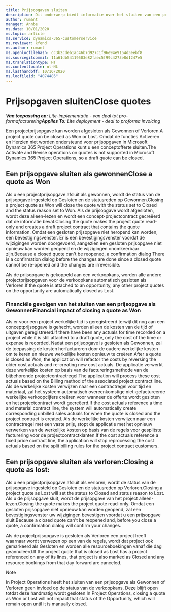 ```yaml
---
title: Prijsopgaven sluiten
description: Dit onderwerp biedt informatie over het sluiten van een prijsopgave in Project Operations.
author: rumant
manager: Annbe
ms.date: 10/01/2020
ms.topic: article
ms.service: dynamics-365-customerservice
ms.reviewer: kfend
ms.author: rumant
ms.openlocfilehash: cc3b2cdeb1ac46b7d927c1f96e94e9154d3eebf8
ms.sourcegitcommit: 11a61db54119503e82faec5f99c4273e8d1247e5
ms.translationtype: HT
ms.contentlocale: nl-NL
ms.lasthandoff: 10/16/2020
ms.locfileid: "4074485"
---
```

# <a name="close-quotes"></a><span data-ttu-id="bc5b3-103">Prijsopgaven sluiten</span><span class="sxs-lookup"><span data-stu-id="bc5b3-103">Close quotes</span></span> 

<span data-ttu-id="bc5b3-104">_**Van toepassing op:** Lite-implementatie - van deal tot pro-formafacturering_</span><span class="sxs-lookup"><span data-stu-id="bc5b3-104">_**Applies To:** Lite deployment - deal to proforma invoicing_</span></span>

<span data-ttu-id="bc5b3-105">Een projectprijsopgave kan worden afgesloten als Gewonnen of Verloren.</span><span class="sxs-lookup"><span data-stu-id="bc5b3-105">A project quote can be closed as Won or Lost.</span></span> <span data-ttu-id="bc5b3-106">Omdat de functies Activeren en Herzien niet worden ondersteund voor prijsopgaven in Microsoft Dynamics 365 Project Operations kunt u een conceptofferte sluiten.</span><span class="sxs-lookup"><span data-stu-id="bc5b3-106">The Activate and Revise operations on quotes is not supported in Microsoft Dynamics 365 Project Operations, so a draft quote can be closed.</span></span>

## <a name="close-a-quote-as-won"></a><span data-ttu-id="bc5b3-107">Een prijsopgave sluiten als gewonnen</span><span class="sxs-lookup"><span data-stu-id="bc5b3-107">Close a quote as Won</span></span>

<span data-ttu-id="bc5b3-108">Als u een projectprijsopgave afsluit als gewonnen, wordt de status van de prijsopgave ingesteld op Gesloten en de statusreden op Gewonnen.</span><span class="sxs-lookup"><span data-stu-id="bc5b3-108">Closing a project quote as Won will close the quote with the status set to Closed and the status reason set to Won.</span></span> <span data-ttu-id="bc5b3-109">Als de prijsopgave wordt afgesloten, wordt deze alleen-lezen en wordt een concept-projectcontract gecreëerd dat de informatie bevat.</span><span class="sxs-lookup"><span data-stu-id="bc5b3-109">Closing the quote makes the project quote read-only and creates a draft project contract that contains the quote information.</span></span> <span data-ttu-id="bc5b3-110">Omdat een gesloten prijsopgave niet heropend kan worden, een bevestigingsvenster. Er is een bevestigingsvenster voordat de wijzigingen worden doorgevoerd, aangezien een gesloten prijsopgave niet opnieuw kan worden geopend en de wijzigingen onomkeerbaar zijn.</span><span class="sxs-lookup"><span data-stu-id="bc5b3-110">Because a closed quote can't be reopened, a confirmation dialog There is a confirmation dialog before the changes are done since a closed quote cannot be re-opened and the changes are irreversible.</span></span>

<span data-ttu-id="bc5b3-111">Als de prijsopgave is gekoppeld aan een verkoopkans, worden alle andere projectprijsopgaven voor de verkoopkans automatisch gesloten als Verloren.</span><span class="sxs-lookup"><span data-stu-id="bc5b3-111">If the quote is attached to an opportunity, any other project quotes on the opportunity are automatically closed as Lost.</span></span>

### <a name="financial-impact-of-closing-a-quote-as-won"></a><span data-ttu-id="bc5b3-112">Financiële gevolgen van het sluiten van een prijsopgave als Gewonnen</span><span class="sxs-lookup"><span data-stu-id="bc5b3-112">Financial impact of closing a quote as Won</span></span>

<span data-ttu-id="bc5b3-113">Als er voor een project werkelijke tijd is geregistreerd terwijl dit nog aan een conceptprijsopgave is gehecht, worden alleen de kosten van de tijd of uitgaven geregistreerd.</span><span class="sxs-lookup"><span data-stu-id="bc5b3-113">If there have been any actuals for time recorded on a project while it is still attached to a draft quote, only the cost of the time or expense is recorded.</span></span> <span data-ttu-id="bc5b3-114">Nadat een prijsopgave is gesloten als Gewonnen, zal de toepassing de kosten herfactureren door de oudere werkelijke kosten om te keren en nieuwe werkelijke kosten opnieuw te creëren.</span><span class="sxs-lookup"><span data-stu-id="bc5b3-114">After a quote is closed as Won, the application will refactor the costs by reversing the older cost actuals and re-creating new cost actuals.</span></span> <span data-ttu-id="bc5b3-115">De applicatie verwerkt deze werkelijke kosten op basis van de factureringsmethode van de bijbehorende projectcontractregel.</span><span class="sxs-lookup"><span data-stu-id="bc5b3-115">The application will process these cost actuals based on the Billing method of the associated project contract line.</span></span> <span data-ttu-id="bc5b3-116">Als de werkelijke kosten verwijzen naar een contractregel voor tijd en materiaal, zal het systeem automatisch overeenkomstige niet-gefactureerde werkelijke verkoopcijfers creëren voor wanneer de offerte wordt gesloten en het projectcontract wordt gecreëerd.</span><span class="sxs-lookup"><span data-stu-id="bc5b3-116">If the cost actuals reference a time and material contract line, the system will automatically create corresponding unbilled sales actuals for when the quote is closed and the project contract is created.</span></span> <span data-ttu-id="bc5b3-117">Als de werkelijke kosten verwijzen naar een contractregel met een vaste prijs, stopt de applicatie met het opnieuw verwerken van de werkelijke kosten op basis van de regels voor gesplitste facturering voor de projectcontractklanten.</span><span class="sxs-lookup"><span data-stu-id="bc5b3-117">If the cost actuals reference a fixed price contract line, the application will stop reprocessing the cost actuals based on the split billing rules for the project contract customers.</span></span>

## <a name="closing-a-quote-as-lost"></a><span data-ttu-id="bc5b3-118">Een prijsopgave sluiten als verloren:</span><span class="sxs-lookup"><span data-stu-id="bc5b3-118">Closing a quote as lost:</span></span>

<span data-ttu-id="bc5b3-119">Als u een projectprijsopgave afsluit als verloren, wordt de status van de prijsopgave ingesteld op Gesloten en de statusreden op Verloren.</span><span class="sxs-lookup"><span data-stu-id="bc5b3-119">Closing a project quote as Lost will set the status to Closed and status reason to Lost.</span></span> <span data-ttu-id="bc5b3-120">Als u de prijsopgave sluit, wordt de prijsopgave van het project alleen-lezen.</span><span class="sxs-lookup"><span data-stu-id="bc5b3-120">Closing the quote makes the project quote read-only.</span></span> <span data-ttu-id="bc5b3-121">Omdat een gesloten prijsopgave niet opnieuw kan worden geopend, zal een bevestigingsvenster uw wijzigingen bevestigen voordat u een prijsopgave sluit.</span><span class="sxs-lookup"><span data-stu-id="bc5b3-121">Because a closed quote can't be reopened and, before you close a quote, a confirmation dialog will confirm your changes.</span></span>

<span data-ttu-id="bc5b3-122">Als de projectprijsopgave is gesloten als Verloren een project heeft waarnaar wordt verwezen op een van de regels, wordt dat project ook gemarkeerd als Gesloten en worden alle resourceboekingen vanaf die dag geannuleerd.</span><span class="sxs-lookup"><span data-stu-id="bc5b3-122">If the project quote that is closed as Lost has a project referenced on any of its lines, that project is also marked as Closed and any resource bookings from that day forward are canceled.</span></span>

> [!NOTE]
> <span data-ttu-id="bc5b3-123">In Project Operations heeft het sluiten van een prijsopgave als Gewonnen of Verloren geen invloed op de status van de verkoopkans. Deze blijft open totdat deze handmatig wordt gesloten.</span><span class="sxs-lookup"><span data-stu-id="bc5b3-123">In Project Operations, closing a quote as Won or Lost will not impact that status of the Opportunity, which will remain open until it is manually closed.</span></span>
